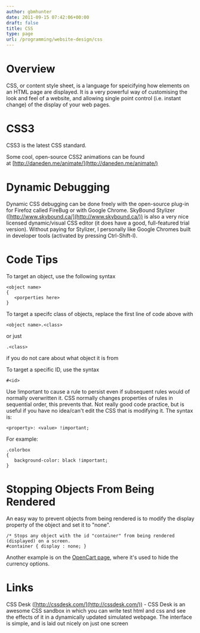 ```yaml
---
author: gbmhunter
date: 2011-09-15 07:42:06+00:00
draft: false
title: CSS
type: page
url: /programming/website-design/css
---
```


# Overview


CSS, or content style sheet, is a language for speicifying how elements on an HTML page are displayed. It is a very powerful way of customising the look and feel of a website, and allowing single point control (i.e. instant change) of the display of your web pages.


# CSS3


CSS3 is the latest CSS standard.

Some cool, open-source CSS2 animations can be found at [http://daneden.me/animate/](http://daneden.me/animate/)


# Dynamic Debugging


Dynamic CSS debugging can be done freely with the open-source plug-in for Firefoz called FireBug or with Google Chrome. SkyBound Stylizer ([http://www.skybound.ca/](http://www.skybound.ca/)) is also a very nice licensed dynamic/visual CSS editor (it does have a good, full-featured trial version). Without paying for Stylizer, I personally like Google Chromes built in developer tools (activated by pressing Ctrl-Shift-I).


# Code Tips


To target an object, use the following syntax




    
    <object name>
    {
       <porperties here>
    }


To target a specifc class of objects, replace the first line of code above with




    
    <object name>.<class>


or just








    
    .<class>


if you do not care about what object it is from







To target a specific ID, use the syntax




    
    #<id>





Use !important to cause a rule to persist even if subsequent rules would of normally overwritten it. CSS normally changes properties of rules in sequential order, this prevents that. Not really good code practice, but is useful if you have no idea/can't edit the CSS that is modifying it. The syntax is:

    
    <property>: <value> !important;


For example:




    
    .colorbox
    {
       background-color: black !important;
    }




# Stopping Objects From Being Rendered


An easy way to prevent objects from being rendered is to modify the display property of the object and set it to "none".

    
    /* Stops any object with the id "container" from being rendered (displayed) on a screen.
    #container { display : none; }


Another example is on the [OpenCart page](http://blog.mbedded.ninja/programming/website-design/opencart), where it's used to hide the currency options.






# Links


CSS Desk ([http://cssdesk.com/](http://cssdesk.com/)) - CSS Desk is an awesome CSS sandbox in which you can write test html and css and see the effects of it in a dynamically updated simulated webpage. The interface is simple, and is laid out nicely on just one screen
